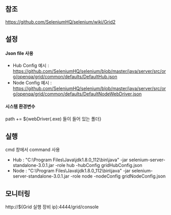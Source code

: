 ## 참조
https://github.com/SeleniumHQ/selenium/wiki/Grid2

## 설정
#### Json file 사용
+ Hub Config 예시 : https://github.com/SeleniumHQ/selenium/blob/master/java/server/src/org/openqa/grid/common/defaults/DefaultHub.json
+ Node Config 예시 : https://github.com/SeleniumHQ/selenium/blob/master/java/server/src/org/openqa/grid/common/defaults/DefaultNodeWebDriver.json

#### 시스템 환경변수
path += ${webDriver(.exe) 들이 들어 있는 폴더}

## 실행
cmd 창에서 command 사용
+ Hub : "C:\Program Files\Java\jdk1.8.0_112\bin\java" -jar selenium-server-standalone-3.0.1.jar -role hub -hubConfig gridHubConfig.json
+ Node : "C:\Program Files\Java\jdk1.8.0_112\bin\java" -jar selenium-server-standalone-3.0.1.jar -role node -nodeConfig gridNodeConfig.json

## 모니터링
http://${Grid 실행 장비 ip}:4444/grid/console